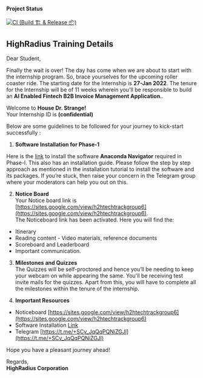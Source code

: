 #### Project Status

[![CI (Build 🏗️ & Release 📦)](https://github.com/nooobcoder/HighRadiusTraining/actions/workflows/build_release.yaml/badge.svg?branch=v1.0.0)](https://github.com/nooobcoder/HighRadiusTraining/actions/workflows/build_release.yaml)

## HighRadius Training Details

Dear Student,

Finally the wait is over! The day has come when we are about to start with the internship program. So, brace yourselves for the upcoming roller coaster ride. The starting date for the Internship is **27-Jan 2022**. The tenure for the Internship will be of 11 weeks wherein you'll be responsible to build an **AI Enabled Fintech B2B Invoice Management Application.**.

Welcome to **House Dr. Strange!**  
Your Internship ID is **(confidential)**

Below are some guidelines to be followed for your journey to kick-start successfully :

1.  **Software Installation for Phase-1**

Here is the [link](https://www.youtube.com/watch?v=YU7ZGgPKSsA) to install the software **Anaconda Navigator** required in Phase-l. This also has an installation guide. Please follow the step by step approach as mentioned in the installation tutorial to install the software and its packages. If you’re stuck, then raise your concern in the Telegram group where your moderators can help you out on this.

2.  **Notice Board**  
    Your Notice board link is [https://sites.google.com/view/h2htechtrackgroup6](https://sites.google.com/view/h2htechtrackgroup6).  
    The Noticeboard link has been activated. Here you will find the:

-   Itinerary
-   Reading content - Video materials, reference documents
-   Scoreboard and Leaderboard
-   Important communication.

3.  **Milestones and Quizzes**  
    The Quizzes will be self-proctored and hence you’ll be needing to keep your webcam on while appearing the same. You'll be receiving test invite mails for the quizzes. Apart from this, you will have to complete all the milestones within the tenure of the internship.

4.  **Important Resources**

-   Noticeboard [https://sites.google.com/view/h2htechtrackgroup6](https://sites.google.com/view/h2htechtrackgroup6)
-   Software Installation [Link](https://www.youtube.com/watch?v=YU7ZGgPKSsA)
-   Telegram [https://t.me/+SCv_JqQqPQNiZGJl](https://t.me/+SCv_JqQqPQNiZGJl)

Hope you have a pleasant journey ahead!

Regards,  
**HighRadius Corporation**
